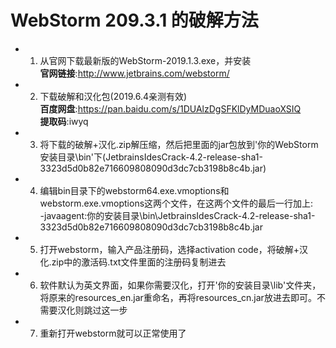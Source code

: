 # WebStorm 209.3.1 的破解方法

<article class="_2rhmJa"><ul>
<li><ol>
<li>从官网下载最新版的WebStorm-2019.1.3.exe，并安装<br>
<strong>官网链接</strong>:<a href="https://links.jianshu.com/go?to=http%3A%2F%2Fwww.jetbrains.com%2Fwebstorm%2F" target="_blank">http://www.jetbrains.com/webstorm/</a>
</li>
</ol></li>
<li><ol start="2">
<li>下载破解和汉化包(2019.6.4亲测有效)<br>
<strong>百度网盘</strong>:<a href="https://links.jianshu.com/go?to=https%3A%2F%2Fpan.baidu.com%2Fs%2F1DUAlzDgSFKlDyMDuaoXSIQ" target="_blank">https://pan.baidu.com/s/1DUAlzDgSFKlDyMDuaoXSIQ</a><br>
<strong>提取码</strong>:iwyq</li>
</ol></li>
<li><ol start="3">
<li>将下载的破解+汉化.zip解压缩，然后把里面的jar包放到'你的WebStorm 安装目录\bin'下(JetbrainsIdesCrack-4.2-release-sha1-3323d5d0b82e716609808090d3dc7cb3198b8c4b.jar)</li>
</ol></li>
<li><ol start="4">
<li>编辑bin目录下的webstorm64.exe.vmoptions和webstorm.exe.vmoptions这两个文件，在这两个文件的最后一行加上:<br>
-javaagent:你的安装目录\bin\JetbrainsIdesCrack-4.2-release-sha1-3323d5d0b82e716609808090d3dc7cb3198b8c4b.jar</li>
</ol></li>
<li><ol start="5">
<li>打开webstorm，输入产品注册码，选择activation code，将破解+汉化.zip中的激活码.txt文件里面的注册码复制进去</li>
</ol></li>
<li><ol start="6">
<li>软件默认为英文界面，如果你需要汉化，打开'你的安装目录\lib'文件夹，将原来的resources_en.jar重命名，再将resources_cn.jar放进去即可。不需要汉化则跳过这一步</li>
</ol></li>
<li><ol start="7">
<li>重新打开webstorm就可以正常使用了</li>
</ol></li>
</ul>
</article>

